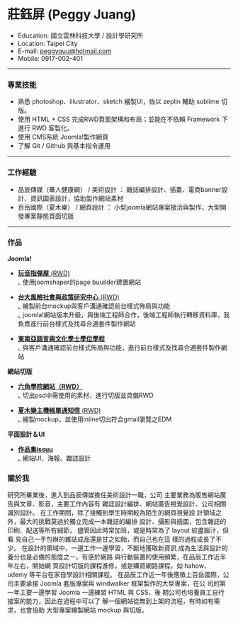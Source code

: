 # 莊鈺屏 (Peggy Juang)
- Education: 國立雲林科技大學 / 設計學研究所
- Location: Taipei City
- E-mail: peggyquu@hotmail.com
- Mobile: 0917-002-401
<hr>

### 專業技能
- 熟悉 photoshop、illustrator、sketch 繪製UI，佐以 zeplin 輔助 sublime 切版。
- 使用 HTML + CSS 完成RWD頁面架構和布局；並能在不依賴 Framework 下進行 RWD 客製化。
- 使用 CMS系統 Joomla!製作網頁
- 了解 Git / Github 與基本指令運用
<hr>

### 工作經驗 
-  品辰傳媒（華人健康網） / 美術設計 ： <span>雜誌編排設計、插畫、電商banner設計、資訊圖表設計，協助製作網站素材</span><BR>
-  百岳國際（夏木樂） / 網頁設計 ： <span>小型joomla網站專案接洽與製作，大型開發專案靜態頁面切版</span><BR> 
<hr>

### 作品
**Joomla!**
- <a href="https://www.suhuguitar.tw/" target="_blank"><B>玩音指彈屋</B> (RWD)</a> <BR>
  ⌞ 使用joomshaper的page buuilder建置網站 <BR>

- <a href="http://rsprc.ntu.edu.tw/zh-tw/" target="_blank"><B>台大風險社會與政策研究中心</B> (RWD)</a> <BR>
  ⌞ 繪製前台mockup與客戶溝通確認前台樣式佈局與功能 <BR>
  ⌞ joomla!網站版本升級，與後端工程師合作，後端工程師執行轉移資料庫，我負責進行前台樣式及找尋合適套件製作網站 <BR>
  
- <a href="https://sealc-nccu.nccu.edu.tw/" target="_blank"><B>東南亞語言與文化學士學位學程</B> </a> <BR>
  ⌞ 與客戶溝通確認前台樣式佈局與功能，進行前台樣式及找尋合適套件製作網站 <BR>

**網站切版**
- <a href="https://peggyquu.github.io/hexschoolweb/" target="_blank"><B>六角學院網站（RWD）</B></a> <BR>
  ⌞ 切出psd中需使用的素材，進行切版並具備RWD<BR> 

- <a href="https://peggyquu.github.io/edm1/"><B>夏木樂主機帳單通知信</B> (RWD)</a> <BR>
  ⌞ 繪製mockup，並使用inline切出符合gmail瀏覽之EDM<BR>

**平面設計＆UI**
- <a href="https://issuu.com/peggyquu/docs/______" target="_blank"><B>作品集issuu</B></a> <BR>
  ⌞ 網站UI、海報、雜誌設計<BR> 

### 關於我
研究所畢業後，進入到品辰傳媒擔任美術設計一職，公司 主要業務為販售網站廣告與文章、影音，主要工作內容有 雜誌設計編排、網站廣告視覺設計、公司相關識別設計。 在工作期間，除了接觸到學生時期較為陌生的網頁視覺設 計領域之外，最大的挑戰莫過於獨立完成一本雜誌的編排 設計、攝影與插圖，包含雜誌的印刷、配送等所有細節， 儘管因此時常加班，或是時常為了 layout 絞盡腦汁，但看 見自己一手包辦的雜誌成品還是甘之如飴，而自己也在這 樣的過程成長了不少。
在設計的領域中，一邊工作一邊學習，不斷地獲取新資訊 成為生活與設計的養分也是必備的態度之一，有感於網路 與行動裝置的使用頻繁，在品辰工作近半年左右，開始網 頁設計切版的課程進修，或是購買網路課程，如 hahow、 udemy 等平台在家自學設計相關課程。
在品辰工作近一年後應徵上百岳國際，公司主要承接 Joomla 套版專案與 windwalker 框架製作的大型專案，在公 司的第一年主要一邊學習 Joomla 一邊練習 HTML 與 CSS，後 期公司也培養員工自行接案的能力，因此在過程中可以了 解一個網站從無到上架的流程，有時如有需求，也會協助 大型專案繪製網站 mockup 與切版。

